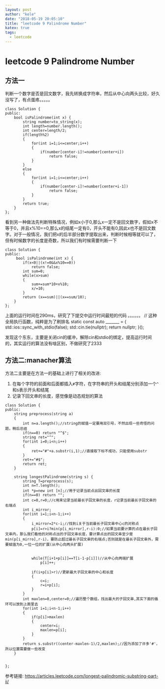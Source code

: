 ```yaml
---
layout: post
author: "kele"
date: "2018-05-19 20:05:10"
title: "leetcode 9 Palindrome Number"  
katex: true
tags: 
  - leetcode
---
```

# leetcode 9 Palindrome Number  
## 方法一
判断一个数字是否是回文数字，我先转换成字符串，然后从中心向两头比较，好久没写了，有点蛋疼。。。。。 
```
class Solution {
public:
    bool isPalindrome(int x) {
        string number=to_string(x);
        int length=number.length();
        int center=length/2;
        if(length%2)
        {
            for(int i=1;i<=center;i++)
            {
                if(number[center-i]!=number[center+i])
                    return false;
            }
        }
        else
        {
            for(int i=1;i<=center;i++)
            {
                if(number[center-i]!=number[center+i-1])
                    return false;
            }
        }
        return true;
    }
};
```  


看到另一种做法先判断特殊情况，例如x小于0,那么x一定不是回文数字，假如x不等于0，并且x%10==0,那么x的结尾一定有0，开头不能有0,因此x也不是回文数字。对于一般情况，我们把x的后半部分数字提取出来，判断时候相等就可以了，但有时候数字的长度是奇数，所以我们有时候需要判断一下 

```
class Solution {
public:
     bool isPalindrome(int x) {
        if(x<0||(x!=0&&x%10==0)) 
            return false;
        int sum=0;
        while(x>sum)
        {
            sum+=sum*10+x%10;
            x/=10;
        }
        return (x==sum)||(x==sum/10);
    }
};
```


上面的运行时间在290ms，研究了下提交中运行时间最短的代码
。。。。。。
// 这种全局执行函数，纯粹是为了刷排名
static const auto _______ = []() {
    std::ios::sync_with_stdio(false);
    std::cin.tie(nullptr);
    return nullptr;
}();

发现这个东东，主要是关闭cin的缓冲，解除cin和stdio的绑定，提高运行时间的，其实运行的算法没有啥区别，不做研究了2333


## 方法二:manacher算法
方法二主要是在方法一的基础上进行了相关的改进:    
1. 在每个字符的前面和后面都插入`#`字符，在字符串的开头和结尾分别添加一个`^`和`$`表示开头和结尾  
2. 记录下回文串的长度，感觉像是动态规划的算法    

```
class Solution {
public:
    string preprocess(string a)
    {
        int n=a.length();//string的赋值一定要用双引号，不然出现一些奇怪的问题，稍后总结
        if(n==0) return "^$";
        string ret="^";
        for(int i=0;i<n;i++)
        {
            ret+="#"+a.substr(i,1);//直接取下标不成功，只能使用substr
        }
        ret+="#$";
        return ret;
    }
    
    string longestPalindrome(string s) {
        string T=preprocess(s);
        int n=T.length();
        int *p=new int [n];//用于记录当前点出回文串的长度
        if(n==0) return "";
        int c=0,r=0;//c用来记录当前最长子回文串的长度，r记录当前最长子回文串的右端点
        int i_mirror;
        for(int i=1;i<n-1;i++)
        {
            i_mirror=2*c-i;//找到i关于当前最长子回文串中心c的对称点
            p[i]=r>i?min(p[i_mirror],r-i):0;//如果当前要计算的点在最长子回文串内，那么我们看他的对称点出的子回文串长度，要计算点出的回文串至少是min(p[i_mirro],r-i)，要防止超过最长子回文串的右端点;否则就是在最长子回文串外，需要赋值为0,一位一位的扩展(从中心向两头扩展)
            
            
            while(T[i+1+p[i]]==T[i-1-p[i]])//从中心向两端扩展
                p[i]++;
            
            if(i+p[i]>r)//更新最大子回文串的中心和长度
            {
                c=i;
                r=i+p[i];
            }
        }
        int maxlen=0,center=0;//遍历整个数组，找出最大的子回文串,其实下面的循环可以放到上面里去
        for(int i=1;i<n-1;i++)
        {
            if(p[i]>maxlen)
            {
                center=i;
                maxlen=p[i];
            }
        }
        return s.substr((center-maxlen-1)/2,maxlen);//因为添加了许多'#'，所以位置需要做一些改变
    }
    
    
};
```

参考链接:  https://articles.leetcode.com/longest-palindromic-substring-part-ii/